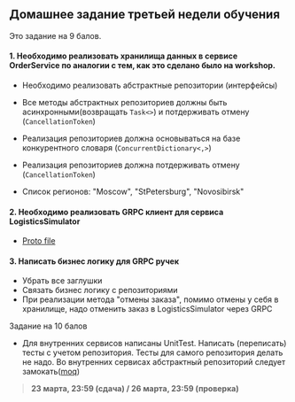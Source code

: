 ## Домашнее задание третьей недели обучения

Это задание на 9 балов.

#### 1. Необходимо реализовать хранилища данных в сервисе OrderService по аналогии с тем, как это сделано было на workshop. 

* Необходимо реализовать абстрактные репозитории (интерфейсы)
* Все методы абстрактных репозиториев должны быть асинхронными(возвращать `Task<>`) и потдерживать отмену (`CancellationToken`)

* Реализация репозиториев должна основываться на базе конкурентного словаря (`ConcurrentDictionary<,>`)
* Реализация репозиториев должна потдерживать отмену (`CancellationToken`)

* Список регионов: "Moscow", "StPetersburg", "Novosibirsk" 

#### 2. Необходимо реализовать GRPC клиент для сервиса LogisticsSimulator
* [Proto file](https://gitlab.ozon.dev/cs/classroom-10/students/practice/-/blob/workshop-3/src/Ozon.Route256.Practice.LogisticsSimulator/Proto/LogisticsSimulator.proto)

#### 3. Написать бизнес логику для GRPC ручек
* Убрать все заглушки
* Связать бизнес логику с репозиториями
* При реализации метода "отмены заказа", помимо отмены у себя в хранилище, надо отменить заказ в LogisticsSimulator через GRPC

Задание на 10 балов

* Для внутренних сервисов написаны UnitTest. Написать (переписать) тесты с учетом репозитория. Тесты для самого репозитория делать не надо. Во внутренних сервисах абстрактный репозиторий следует замокать([moq](https://metanit.com/sharp/aspnet5/22.4.php)) 

> **23 марта, 23:59 (сдача) / 26 марта, 23:59 (проверка)**
